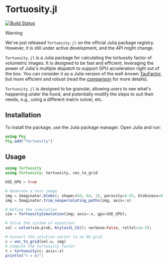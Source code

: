 # Tortuosity.jl

[![Build Status](https://github.com/ma-sadeghi/Tortuosity.jl/actions/workflows/CI.yml/badge.svg?branch=main)](https://github.com/ma-sadeghi/Tortuosity.jl/actions/workflows/CI.yml?query=branch%3Amain)

> [!WARNING]  
> We've just released `Tortuosity.jl` on the official Julia package registry. However, it is still under active development, and the API might change.

`Tortuosity.jl` is a Julia package for calculating the tortuosity factor of volumetric images. It is designed to be fast and efficient, leveraging the power of Julia's multiple dispatch to support GPU acceleration right out of the box. You can consider it as a Julia version of the well-known [TauFactor](https://github.com/tldr-group/taufactor), but more efficient and robust (read the [comparison](https://ma-sadeghi.github.com/Tortuosity.jl/taufactor) for more details).

`Tortuosity.jl` is designed to be granular, allowing users to see what's happening under the hood, and potentially modify the steps to suit their needs, e.g., using a different matrix solver, etc.

## Installation

To install the package, use the Julia package manager. Open Julia and run:

```julia
using Pkg
Pkg.add("Tortuosity")
```

## Usage

```julia
using Tortuosity
using Tortuosity: tortuosity, vec_to_grid

USE_GPU = true

# Generate a test image
img = Imaginator.blobs(; shape=(64, 64, 1), porosity=0.65, blobiness=0.5, seed=2);
img = Imaginator.trim_nonpercolating_paths(img, axis=:x)

# Define the simulation
sim = TortuositySimulation(img; axis=:x, gpu=USE_GPU);

# Solve the system of equations
sol = solve(sim.prob, KrylovJL_CG(); verbose=false, reltol=1e-5);

# Convert the solution vector to an Nd grid
c = vec_to_grid(sol.u, img)
# Compute the tortuosity factor
τ = tortuosity(c; axis=:x)
println("τ = $τ")
```
